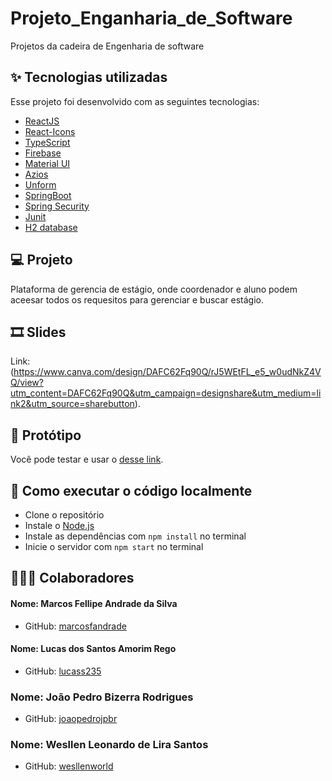 # Projeto_Enganharia_de_Software
Projetos da cadeira de Engenharia de software
## ✨ Tecnologias utilizadas

Esse projeto foi desenvolvido com as seguintes tecnologias:

- [ReactJS](https://reactjs.org)
- [React-Icons](https://react-icons.github.io/react-icons/)
- [TypeScript](https://www.typescriptlang.org/)
- [Firebase](https://firebase.google.com/)
- [Material UI](https://mui.com/pt/)
- [Azios](https://axios-http.com/ptbr/docs/intro)
- [Unform](https://github.com/unform/unform)
- [SpringBoot](https://spring.io/projects/spring-boot)
- [Spring Security](https://spring.io/projects/spring-security)
- [Junit](https://junit.org/junit5/)
- [H2 database](https://www.h2database.com/html/main.html)

## 💻 Projeto

Plataforma de gerencia de estágio, onde coordenador e aluno podem aceesar todos os requesitos para gerenciar e buscar estágio.

## 🎞 Slides

Link: (https://www.canva.com/design/DAFC62Fq90Q/rJ5WEtFL_e5_w0udNkZ4VQ/view?utm_content=DAFC62Fq90Q&utm_campaign=designshare&utm_medium=link2&utm_source=sharebutton).

## 🚀 Protótipo

Você pode testar e usar o [desse link](https://estagiagil.vercel.app/).

## 🚀 Como executar o código localmente

- Clone o repositório
- Instale o [Node.js](https://nodejs.org/en/download/)
- Instale as dependências com `npm install` no terminal
- Inicie o servidor com `npm start` no terminal

## 👨‍👦‍👦 Colaboradores


#### Nome: Marcos Fellipe Andrade da Silva
- GitHub: [marcosfandrade](https://github.com/marcosfandrade)

#### Nome: Lucas dos Santos Amorim Rego
- GitHub: [lucass235](https://github.com/lucass235)

### Nome: João Pedro Bizerra Rodrigues
- GitHub: [joaopedrojpbr](https://github.com/joaopedrojpbr)

### Nome: Wesllen Leonardo de Lira Santos
- GitHub: [wesllenworld](https://github.com/wesllenworld)
